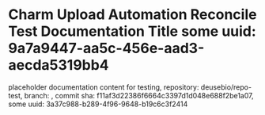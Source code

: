 # Charm Upload Automation Reconcile Test Documentation Title some uuid: 9a7a9447-aa5c-456e-aad3-aecda5319bb4
 placeholder documentation content for testing,  repository: deusebio/repo-test,  branch: ,  commit sha: f11af3d22386f6664c3397d1d048e688f2be1a07,  some uuid: 3a37c988-b289-4f96-9648-b19c6c3f2414